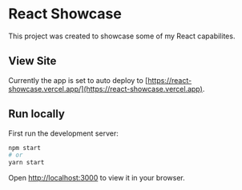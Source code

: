 # React Showcase

This project was created to showcase some of my React capabilites.

## View Site

Currently the app is set to auto deploy to [https://react-showcase.vercel.app/](https://react-showcase.vercel.app).

## Run locally

First run the development server:

```bash
npm start
# or
yarn start
```

Open [http://localhost:3000](http://localhost:3000) to view it in your browser.
